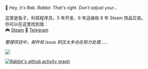📼 *Hey, it's Rab. Rabbir. That's right. Don't adjust your...*  

这里是兔子，科班程序员，5 年开发、6 年运维和 8 年 Steam 饰品交易。  
你可以在这里找到我：  
🎮 [Steam](https://steamcommunity.com/id/19970731)
💬 [Telegram](https://t.me/rabbirbot00)

*整理项目中，邮件和 Issue 积压太多也在努力处理......*

<div align="left"> <img src="https://github-readme-streak-stats.herokuapp.com/?user=senjianlu" /> </div>

[![Rabbir's github activity graph](https://github-readme-activity-graph.vercel.app/graph?username=senjianlu&theme=github)](https://github.com/senjianlu)
